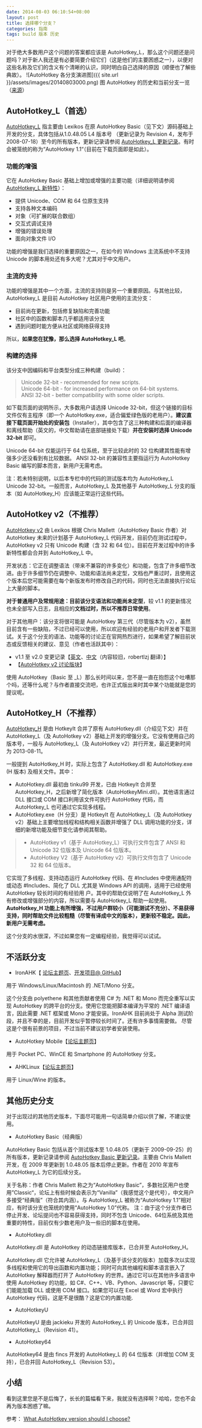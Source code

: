 ```yaml
---
date: 2014-08-03 06:10:54+08:00
layout: post
title: 选择哪个分支？
categories: 指南
tags: build 版本 历史
---
```

对于绝大多数用户这个问题的答案都应该是 AutoHotkey_L，那么这个问题还是问题吗？对于新人我还是有必要简要介绍它们（这是他们的主要困惑之一），以便对这些名称及它们的含义有个清晰的认识，同时明白自己选择的原因（顺便也了解些典故）。
![AutoHotkey 各分支演进图]({{ site.url }}/assets/images/20140803000.png)
图 AutoHotkey 的历史和当前分支一览（[来源](http://maul-esel.github.io/ahkbook/en/images/versions.png)）

## AutoHotkey_L（首选）
[AutoHotkey_L](http://ahkscript.org/download/) 指主要由 Lexikos 在原 AutoHotkey Basic（见下文）源码基础上开发的分支，具体包括从1.0.48.05 L4 版本号 （更新记录为 Revision 4，发布于 2008-07-18）至今的所有版本，更新记录请参阅 [AutoHotkey_L 更新记录](http://ahkscript.org/docs/AHKL_ChangeLog.htm)。有时会被笼统的称为“AutoHotkey 1.1“（目前在下载页面即是如此）。

### 功能的增强

它在 AutoHotkey Basic 基础上增加或增强的主要功能（详细说明请参阅 [AutoHotkey_L 新特性](http://ahkcn.github.io/docs/AHKL_Features.htm)）：

* 提供 Unicode、COM 和 64 位原生支持
* 支持各种文本编码
* 对象（可扩展的联合数组）
* 交互式调试支持
* 增强的错误处理
* 面向对象文件 I/O

功能的增强是我们选择的重要原因之一，在如今的 Windows 主流系统中不支持 Unicode 的脚本用处还有多大呢？尤其对于中文用户。

### 主流的支持 

功能的增强是其中一个方面，主流的支持则是另一个重要原因。与其他比较，AutoHotkey_L 是目前 AutoHotkey 社区用户使用的主流分支：

* 目前尚在更新，包括修复缺陷和完善功能
* 社区中的函数和脚本几乎都适用该分支
* 遇到问题时能方便从社区或网络获得支持

所以，**如果您在犹豫，那么选择 AutoHotkey_L 吧**。

### 构建的选择

该分支中因编码和平台类型分成三种构建（build）：

> Unicode 32-bit - recommended for new scripts.  
>   Unicode 64-bit - for increased performance on 64-bit systems.  
>   ANSI 32-bit - better compatibility with some older scripts.   

如下载页面的说明所示，大多数用户请选择 Unicode 32-bit，但这个链接的目标文件仅有主程序（即一个 AutoHotkey.exe，适合偏爱绿色版的老用户）。**建议直接下载页面开始处的安装包**（Installer），其中包含了这三种构建和后面的编译器和离线帮助（英文的，中文帮助请在底部链接处下载）**并在安装时选择 Unicode 32-bit** 即可。

Unicode 64-bit 仅能运行于 64 位系统，至于比较此时的 32 位构建其性能有增强多少还没看到有比较数据。
ANSI 32-bit 的兼容性主要指运行为 AutoHotkey Basic 编写的脚本而言，新用户无需考虑。

注：若未特别说明，以后本专栏中的代码的测试版本均为 AutoHotkey_L Unicode 32-bit。一般而言，AutoHotkey_L 及其他基于 AutoHotkey_L 分支的版本（如 AutoHotkey_H）应该能正常运行这些代码。

## AutoHotkey v2（不推荐）

[AutoHotkey v2](http://ahkscript.org/v2/) 由 Lexikos 根据 Chris Mallett（AutoHotkey Basic 作者）对 AutoHotkey 未来的计划基于 AutoHotkey_L 代码开发，目前仍在测试过程中，AutoHotkey v2 只有 Unicode 构建（含 32 和 64 位）。目前在开发过程中的许多新特性都会合并到 AutoHotkey_L 中。

开发状态：它正在调整语法（带来不兼容的许多变化）和功能，包含了许多细节改进。由于许多细节仍在调整中、功能和语法尚未定型，文档也严重过时，且使用这个版本后您可能需要在每个新版发布时修改自己的代码，同时也无法直接执行论坛上大量的脚本。

**对于普通用户及常规用途：目前该分支语法和功能尚未定型**，较 v1.1 的更新情况也未全部写入日志，且相应的**文档过时，所以不推荐日常使用**。

对于其他用户：该分支将很可能是 AutoHotkey 第三代（尽管版本为 v2），虽然目前含有一些缺陷，不过已经可以使用，所以欢迎有经验的老用户和开发者下载测试。关于这个分支的语法、功能等的讨论正在官网热烈进行，如果希望了解目前状态或反馈相关的建议、意见（作者也活跃其中）：

* v1.1 至 v2.0 变更记录【[英文](http://ahkscript.org/v2/v2-changes.htm)、[中文](http://ahk8.com/thread-4926-post-30223.html#pid30223)（内容较旧，robertlzj 翻译）】
* 【[AutoHotkey v2 讨论版块](http://ahkscript.org/boards/viewforum.php?f=37)】

使用 AutoHotkey（Basic 至 _L）那么长时间以来，您不是一直在抱怨这个吐嘈那个吗，还等什么呢？与作者直接交流吧，也许正式版出来时其中某个功能就是您的提议呢。

## AutoHotkey_H（不推荐）

[AutoHotkey_H](http://www.autohotkey.net/%7EHotKeyIt/AutoHotkey/) 是由 HotkeyIt 合并了原有 AutoHotkey.dll（介绍见下文）并在AutoHotkey_L（及 AutoHotkey v2）基础上开发的增强分支。它没有使用自己的版本号，一般与 AutoHotkey_L（及 AutoHotkey v2）并行开发，最近更新时间为 2013-08-11。

一般提到 AutoHotkey_H 时，实际上包含了 AutoHotkey.dll 和 AutoHotkey.exe (H 版本) 及相关文件。其中：

* AutoHotkey.dll 最初由 tinku99 开发，已由 HotkeyIt 合并至 AutoHotkey_H，之后新增了简化版本（AutoHotkeyMini.dll）。其他语言通过 DLL 接口或 COM 接口利用该文件可执行 AutoHotkey 代码，而 AutoHotkey_L 也可通过它实现多线程。
* AutoHotkey.exe（H 分支）是 HotkeyIt 在 AutoHotkey_L（及 AutoHotkey v2）基础上主要增加线程和结构相关函数并增强了 DLL 调用功能的分支，详细的新增功能及细节变化请参阅其帮助。
>* AutoHotkey v1（基于 AutoHotkey_L）可执行文件包含了 ANSI 和 Unicode 32 位版本及 Unicode 64 位版本。  
>* AutoHotkey V2（基于 AutoHotkey v2）可执行文件包含了 Unicode 32 和 64 位版本。  

它实现了多线程、支持动态运行 AutoHotkey 代码、在 #Includes 中使用通配符或动态 #Includes、简化了 DLL 尤其是 Windows API 的调用，适用于已经使用 AutoHotkey 较长时间的有经验用 户。其中的帮助仅说明了在 AutoHotkey_L 外有修改或增强部分的内容，所以需要与 AutoHotkey_L 帮助一起使用。 **AutoHotkey_H 功能上有所增强，不过用户群较小（可能测试不充分）、不易获得支持，同时帮助文件比较粗糙（尽管有译成中文的版本），更新较不稳定。因此，新用户无需考虑。**

这个分支的水很深，不过如果您有一定编程经验，我觉得可以试试。

## 不活跃分支

* IronAHK【 [论坛主题页](http://www.autohotkey.com/forum/topic54494.html)、[开发项目@ GitHub](https://github.com/polyethene/IronAHK)】

用于 Windows/Linux/Macintosh 的 .NET/Mono 分支。

这个分支由 polyethene 和其他贡献者使用 C# 为 .NET 和 Mono 而完全重写以实现 AutoHotkey 的跨平台的分支。使用它您能把脚本编译为平常的 .NET 编译语言，因此需要 .NET 框架或 Mono 才能安装。IronAHK 目前尚处于 Alpha 测试阶段，并且不幸的是，目前开发似乎暂停较长时间了。还有许多事情需要做。
尽管这是个很有前景的项目，不过当前不建议初学者安装使用。

* AutoHotkey Mobile【[论坛主题页](http://www.autohotkey.com/forum/topic27146.html)】

用于 Pocket PC、WinCE 和 Smartphone 的 AutoHotkey 分支。

* AHKLinux【[论坛主题页](http://www.autohotkey.com/forum/topic50534.html)】

用于 Linux/Wine 的版本。

## 其他历史分支

对于出现过的其他历史版本，下面尽可能用一句话简单介绍以供了解，不建议使用。

* AutoHotkey Basic（经典版）

AutoHotkey Basic 包括从首个测试版本至 1.0.48.05（更新于 2009-09-25）的所有版本，更新记录请参阅 [AutoHotkey Basic 更新记录](http://ahkscript.org/docs/ChangeLogHelp.htm)。主要由 Chris Mallett 开发，在 2009 年更新到 1.0.48.05 版本后停止更新。作者在 2010 年宣布 AutoHotkey_L 为它的后续分支。

关于名称：作者 Chris Mallett 称之为“AutoHotkey Basic”，多数社区用户也使用”Classic“，论坛上有些时候会表示为“Vanilla”（我感觉这个是代号），中文用户多接受“经典版”（符合其内涵）。与 AutoHotkey_L 被称为“AutoHotkey 1.1”相对应，有时该分支也笼统的使用“AutoHotkey 1.0”代称。
注：由于这个分支作者已停止开发、论坛提问也不容易获得支持，同时不包含 Unicode、64位系统及其他重要的特性，目前仅有少数老用户及一些旧的脚本在使用。

* AutoHotkey.dll

AutoHotkey.dll 是 AutoHotkey 的动态链接库版本，已合并至 AutoHotkey_H。

AutoHotkey.dll 它允许被 AutoHotkey_L（及基于该分支的版本）加载多次以实现多线程和使用它的导出函数和内置功能；同时可向其他编程和脚本语言嵌入了 AutoHotkey 解释器而打开了 AutoHotkey 的世界。通过它可以在其他许多语言中使用 AutoHotkey 的功能，如 C#、C++、VB、Python、Javascript 等，只要它们能能加载 DLL 或使用 COM 接口。如果您可以在 Excel 或 Word 宏中执行 AutoHotkey 代码，这是不是很酷？这是它的内置功能.

* AutoHotkeyU

AutoHotkeyU 是由 jackieku 开发的 AutoHotkey_L 的 Unicode 版本，已合并回 AutoHotkey_L（Revision 41）。

* AutoHotkey64

AutoHotkey64 是由 fincs 开发的 AutoHotkey_L 的 64 位版本（并增加 COM 支持），已合并回 AutoHotkey_L（Revision 53）。
## 小结

看到这里您是不是后悔了，长长的篇幅看下来，我就没有选择啊？哈哈，您也不会再为版本困惑了嘛。

参考： [What AutoHotkey version should I choose?](http://maul-esel.github.io/ahkbook/en/What-Version-To-Choose.html)

